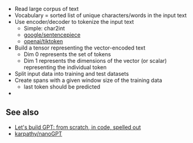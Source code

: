 - Read large corpus of text
- Vocabulary = sorted list of unique characters/words in the input text
- Use encoder/decoder to tokenize the input text 
	- Simple: char2int
	- [google/sentencepiece](https://github.com/google/sentencepiece)
	- [openai/tiktoken](https://github.com/openai/tiktoken)
- Build a tensor representing the vector-encoded text
	- Dim 0 represents the set of tokens
	- Dim 1 represents the dimensions of the vector (or scalar) representing the individual token
- Split input data into training and test datasets
- Create spans with a given window size of the training data
	- last token should be predicted
- 

## See also

- [Let's build GPT: from scratch, in code, spelled out](https://www.youtube.com/watch?v=kCc8FmEb1nY)
- [karpathy/nanoGPT](https://github.com/karpathy/nanoGPT)